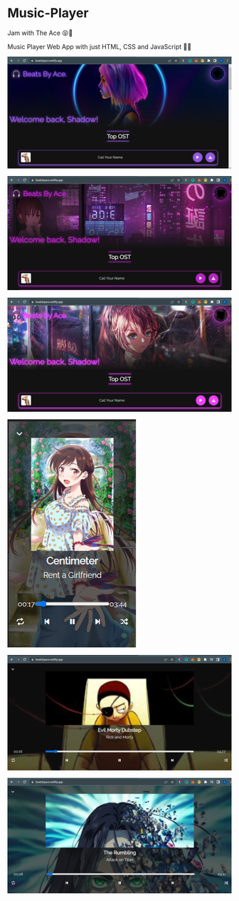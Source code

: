 # Music-Player
Jam with The Ace 😝🤘

Music Player Web App with just HTML, CSS and JavaScript 😤🤯


![Screenshot1](./screenshots/Screenshot3.png)


![Screenshot2](./screenshots/Screenshot5.png)


![Screenshot3](./screenshots/Screenshot4.png)


![Screenshot4](./screenshots/Screenshot1.png)


![Screensho5](./screenshots/Screenshot6.png)


![Screenshot6](./screenshots/Screenshot2.png)



